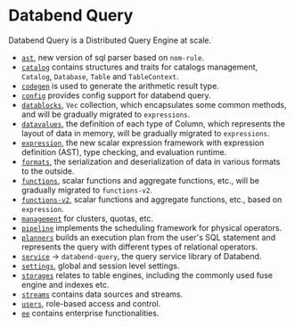 # Databend Query

Databend Query is a Distributed Query Engine at scale.

- [`ast`](./ast/), new version of sql parser based on `nom-rule`.
- [`catalog`](./catalog/) contains structures and traits for catalogs management, `Catalog`, `Database`, `Table` and `TableContext`.
- [`codegen`](./codegen/) is used to generate the arithmetic result type.
- [`config`](./config/) provides config support for databend query.
- [`datablocks`](./datablocks/), `Vec` collection, which encapsulates some common methods, and will be gradually migrated to `expressions`.
- [`datavalues`](./datavalues/), the definition of each type of Column, which represents the layout of data in memory, will be gradually migrated to `expressions`.
- [`expression`](./expression/), the new scalar expression framework with expression definition (AST), type checking, and evaluation runtime.
- [`formats`](./formats/), the serialization and deserialization of data in various formats to the outside.
- [`functions`](./functions/), scalar functions and aggregate functions, etc., will be gradually migrated to `functions-v2`.
- [`functions-v2`](./functions-v2/), scalar functions and aggregate functions, etc., based on `expression`.
- [`management`](./management/) for clusters, quotas, etc.
- [`pipeline`](./pipeline/) implements the scheduling framework for physical operators.
- [`planners`](./planners/) builds an execution plan from the user's SQL statement and represents the query with different types of relational operators.
- [`service`](./service/) -> `databend-query`, the query service library of Databend.
- [`settings`](./settings/), global and session level settings.
- [`storages`](./storages/) relates to table engines, including the commonly used fuse engine and indexes etc.
- [`streams`](./streams/) contains data sources and streams.
- [`users`](./users/), role-based access and control.
- [`ee`](ee/) contains enterprise functionalities.

